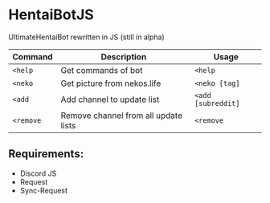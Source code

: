 # HentaiBotJS
UltimateHentaiBot rewritten in JS (still in alpha)

Command | Description | Usage
----------------|-------------|--------
`<help` | Get commands of bot | `<help`
`<neko` | Get picture from nekos.life | `<neko [tag]`
`<add` | Add channel to update list | `<add [subreddit]`
`<remove` | Remove channel from all update lists | `<remove`

## Requirements:
- Discord JS
- Request
- Sync-Request
